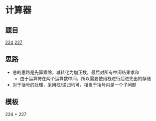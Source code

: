 # 计算器

## 题目

[224](../../solution/224.md)
[227](../../solution/227.md)

## 思路

- 总的思路是先算乘除，减转化为加正数，最后对所有中间结果求和
  - 由于运算符在两个运算数中间，所以需要使用栈进行后进先出的存储
- 对于括号的处理，采用栈/递归均可，相当于括号内是一个子问题

## 模板

224 + 227